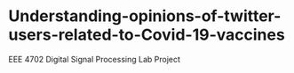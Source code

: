 # Understanding-opinions-of-twitter-users-related-to-Covid-19-vaccines
EEE 4702 Digital Signal Processing Lab Project
